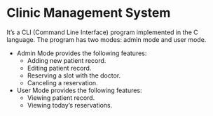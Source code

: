 # Clinic Management System
It’s a CLI (Command Line Interface) program implemented in the C language. The program has two modes: admin mode and user mode.
- Admin Mode provides the following features:
	-  Adding new patient record.
	-  Editing patient record.
	- Reserving a slot with the doctor.
	- Canceling a reservation.
- User Mode provides the following features:
	- Viewing patient record.
	- Viewing today’s reservations.
